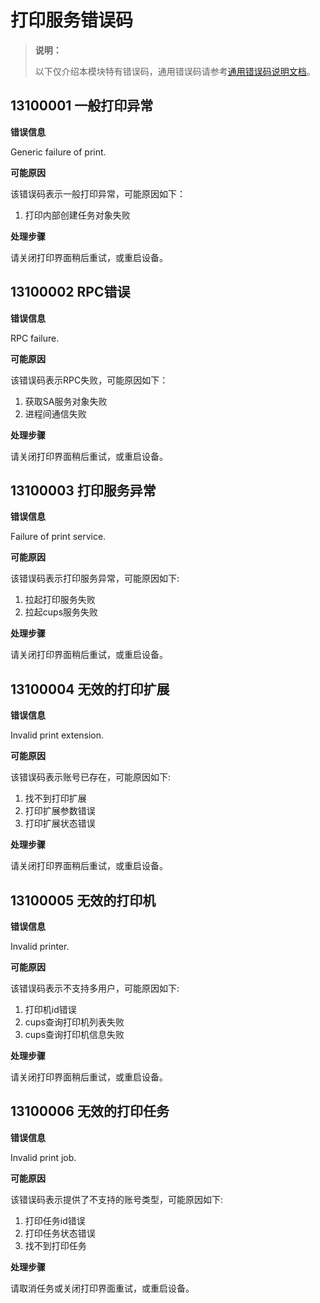# 打印服务错误码

> **说明：**
>
> 以下仅介绍本模块特有错误码，通用错误码请参考[通用错误码说明文档](../errorcode-universal.md)。

## 13100001 一般打印异常

**错误信息**

Generic failure of print.

**可能原因**

该错误码表示一般打印异常，可能原因如下：
1. 打印内部创建任务对象失败

**处理步骤**

请关闭打印界面稍后重试，或重启设备。

## 13100002 RPC错误

**错误信息**

RPC failure.

**可能原因**

该错误码表示RPC失败，可能原因如下：
1. 获取SA服务对象失败
2. 进程间通信失败

**处理步骤**

请关闭打印界面稍后重试，或重启设备。

## 13100003 打印服务异常

**错误信息**

Failure of print service.

**可能原因**

该错误码表示打印服务异常，可能原因如下:
1. 拉起打印服务失败
2. 拉起cups服务失败

**处理步骤**

请关闭打印界面稍后重试，或重启设备。

## 13100004 无效的打印扩展

**错误信息**

Invalid print extension.

**可能原因**

该错误码表示账号已存在，可能原因如下:
1. 找不到打印扩展
2. 打印扩展参数错误
3. 打印扩展状态错误

**处理步骤**

请关闭打印界面稍后重试，或重启设备。

## 13100005 无效的打印机

**错误信息**

Invalid printer.

**可能原因**

该错误码表示不支持多用户，可能原因如下:
1. 打印机id错误
2. cups查询打印机列表失败
3. cups查询打印机信息失败

**处理步骤**

请关闭打印界面稍后重试，或重启设备。

## 13100006 无效的打印任务

**错误信息**

Invalid print job.

**可能原因**

该错误码表示提供了不支持的账号类型，可能原因如下:
1. 打印任务id错误
2. 打印任务状态错误
3. 找不到打印任务

**处理步骤**

请取消任务或关闭打印界面重试，或重启设备。
